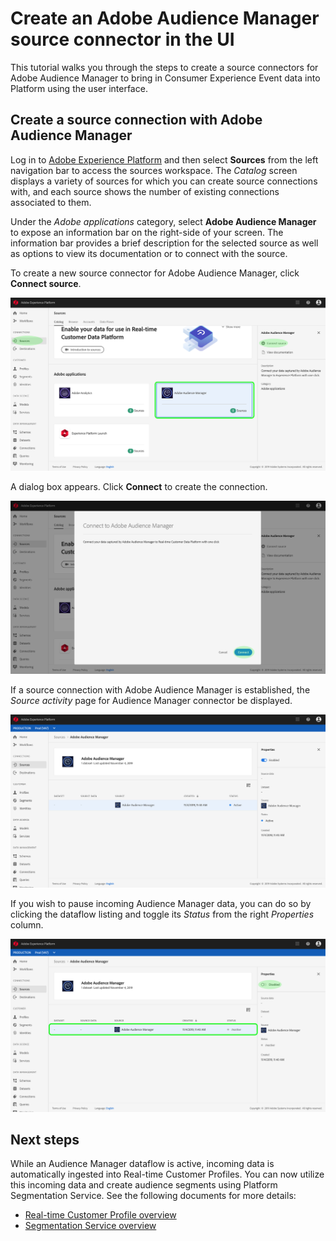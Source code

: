 # Create an Adobe Audience Manager source connector in the UI

This tutorial walks you through the steps to create a source connectors for Adobe Audience Manager to bring in Consumer Experience Event data into Platform using the user interface.

## Create a source connection with Adobe Audience Manager

Log in to <a href="https://platform.adobe.com" target="_blank">Adobe Experience Platform</a> and then select **Sources** from the left navigation bar to access the sources workspace. The *Catalog* screen displays a variety of sources for which you can create source connections with, and each source shows the number of existing connections associated to them.

Under the *Adobe applications* category, select **Adobe Audience Manager** to expose an information bar on the right-side of your screen. The information bar provides a brief description for the selected source as well as options to view its documentation or to connect with the source.

To create a new source connector for Adobe Audience Manager, click **Connect source**.

![](./../../images/aam/aam_catalog.png)

A dialog box appears. Click **Connect** to create the connection.

![](./../../images/aam/aam_connect_full.png)

If a source connection with Adobe Audience Manager is established, the *Source activity* page for Audience Manager connector be displayed.

![](./../../images/aam/aam_flow.png)

If you wish to pause incoming Audience Manager data, you can do so by clicking the dataflow listing and toggle its *Status* from the right *Properties* column.

![](./../../images/aam/aam_flow_disable.png)

## Next steps

While an Audience Manager dataflow is active, incoming data is automatically ingested into Real-time Customer Profiles. You can now utilize this incoming data and create audience segments using Platform Segmentation Service. See the following documents for more details:

-   [Real-time Customer Profile overview](./../../../../technical_overview/unified_profile_architectural_overview/unified_profile_architectural_overview.md)
-   [Segmentation Service overview](./../../../../technical_overview/segmentation/segmentation-overview.md)